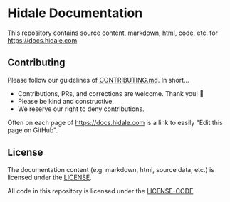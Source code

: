 # Hidale Documentation

This repository contains source content, markdown, html, code, etc. for
<https://docs.hidale.com>.

## Contributing

Please follow our guidelines of [CONTRIBUTING.md](CONTRIBUTING.md). In short...

* Contributions, PRs, and corrections are welcome. Thank you! 🙂
* Please be kind and constructive.
* We reserve our right to deny contributions.

Often on each page of <https://docs.hidale.com> is a link to easily
"Edit this page on GitHub".

## License

The documentation content (e.g. markdown, html, source data, etc.)
is licensed under the [LICENSE](LICENSE).

All code in this repository is licensed under the [LICENSE-CODE](LICENSE-CODE).

